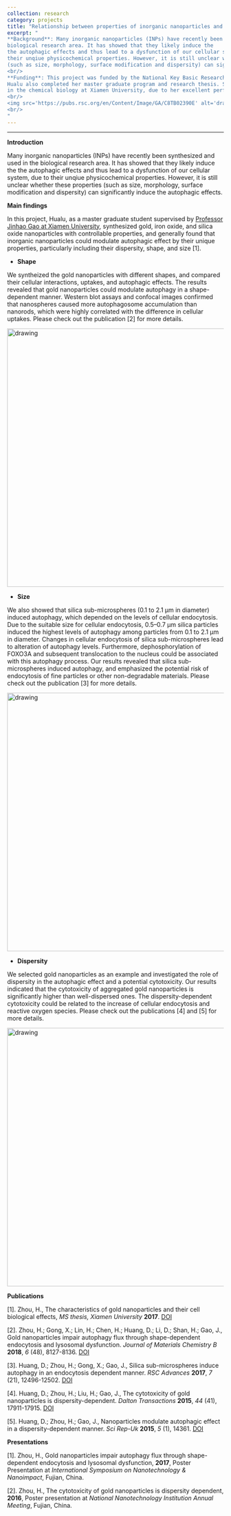 ```yaml
---
collection: research
category: projects
title: "Relationship between properties of inorganic nanoparticles and their autophagic effects"
excerpt: "
**Background**: Many inorganic nanoparticles (INPs) have recently been synthesized and used in the
biological research area. It has showed that they likely induce the
the autophagic effects and thus lead to a dysfunction of our cellular system, due to
their unqiue physicochemical properties. However, it is still unclear whether these properties
(such as size, morphology, surface modification and dispersity) can significantly induce the autophagic effects.
<br/>
**Funding**: This project was funded by the National Key Basic Research Program of China (2013CB933901, 2014-2018).
Hualu also completed her master graduate program and research thesis. She was thus awarded a master degree
in the chemical biology at Xiamen University, due to her excellent performance.
<br/>
<img src='https://pubs.rsc.org/en/Content/Image/GA/C8TB02390E' alt='drawing' width='600'/>
<br/>
"
---
```

<!-- main body -->
------------------
**Introduction**

Many inorganic nanoparticles (INPs) have recently been synthesized and used in the
biological research area. It has showed that they likely induce the
the autophagic effects and thus lead to a dysfunction of our cellular system, due to
their unqiue physicochemical properties. However, it is still unclear whether these properties
(such as size, morphology, surface modification and dispersity) can significantly induce the autophagic effects.

**Main findings**

In this project, Hualu, as a master graduate student supervised by
[Professor Jinhao Gao at Xiamen University](https://jhgao.xmu.edu.cn/index.html),
synthesized gold, iron oxide, and silica oxide nanoparticles with controllable properties, and
generally found that inorganic nanoparticles could modulate autophagic effect by their unique properties,
particularly including their dispersity, shape, and size [1].

+ **Shape**

We syntheized the gold nanoparticles with different shapes, and
compared their cellular interactions, uptakes, and autophagic effects.
The results revealed that gold nanoparticles could modulate autophagy in a shape-dependent manner.
Western blot assays and confocal images confirmed that nanospheres caused more autophagosome accumulation than nanorods,
which were highly correlated with the difference in cellular uptakes.
Please check out the publication [2] for more details.

<img src='https://pubs.rsc.org/en/Content/Image/GA/C8TB02390E' alt='drawing' width='600'/>

+ **Size**

We also showed that silica sub-microspheres (0.1 to 2.1 μm in diameter) induced autophagy,
which depended on the levels of cellular endocytosis.
Due to the suitable size for cellular endocytosis, 0.5–0.7 μm silica particles induced
the highest levels of autophagy among particles from 0.1 to 2.1 μm in diameter.
Changes in cellular endocytosis of silica sub-microspheres lead to alteration of
autophagy levels. Furthermore, dephosphorylation of FOXO3A and subsequent translocation
to the nucleus could be associated with this autophagy process. Our results revealed
that silica sub-microspheres induced autophagy, and emphasized the potential risk of
endocytosis of fine particles or other non-degradable materials.
Please check out the publication [3] for more details.

<img src='https://pubs.rsc.org/en/Content/Image/GA/C6RA26649E' alt='drawing' width='600'/>

+ **Dispersity**

We selected gold nanoparticles as an example and investigated the role of dispersity in
the autophagic effect and a potential cytotoxicity. Our results indicated that
the cytotoxicity of aggregated gold nanoparticles is significantly higher than well-dispersed ones.
The dispersity-dependent cytotoxicity could be related to the increase of
cellular endocytosis and reactive oxygen species.
Please check out the publications [4] and [5] for more details.

<img src='https://pubs.rsc.org/en/Content/Image/GA/C5DT02118A' alt='drawing' width='600'/>

**Publications**

[1]. Zhou, H.,
The characteristics of gold nanoparticles and their cell biological effects,
_MS thesis, Xiamen University_ **2017**.
[DOI](https://cdmd.cnki.com.cn/Article/CDMD-10384-1017088584.htm)

[2]. Zhou, H.; Gong, X.; Lin, H.; Chen, H.; Huang, D.; Li, D.; Shan, H.; Gao, J.,
Gold nanoparticles impair autophagy flux through shape-dependent endocytosis and lysosomal dysfunction.
_Journal of Materials Chemistry B_ **2018**, _6_ (48), 8127-8136.
[DOI](https://pubs.rsc.org/en/content/articlelanding/2018/tb/c8tb02390e/unauth)

[3]. Huang, D.; Zhou, H.; Gong, X.; Gao, J.,
Silica sub-microspheres induce autophagy in an endocytosis dependent manner.
_RSC Advances_ **2017**, _7_ (21), 12496-12502.
[DOI](https://pubs.rsc.org/en/content/articlehtml/2017/ra/c6ra26649e)

[4]. Huang, D.; Zhou, H.; Liu, H.; Gao, J.,
The cytotoxicity of gold nanoparticles is dispersity-dependent.
_Dalton Transactions_ **2015**, _44_ (41), 17911-17915.
[DOI](https://pubs.rsc.org/en/content/articlelanding/2015/dt/c5dt02118a/unauth)

[5]. Huang, D.; Zhou, H.; Gao, J.,
Nanoparticles modulate autophagic effect in a dispersity-dependent manner.
_Sci Rep-Uk_ **2015**, _5_ (1), 14361.
[DOI](https://www.nature.com/articles/srep14361)

**Presentations**

[1]. Zhou, H.,
Gold nanoparticles impair autophagy flux through shape-dependent endocytosis and lysosomal dysfunction,
**2017**, Poster Presentation at _International Symposium on Nanotechnology & Nanoimpact_, Fujian, China.

[2]. Zhou, H.,
The cytotoxicity of gold nanoparticles is dispersity dependent,
**2016**, Poster presentation at _National Nanotechnology Institution Annual Meeting_, Fujian, China.

